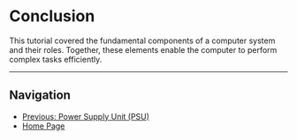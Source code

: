 # Conclusion

This tutorial covered the fundamental components of a computer system and their roles. Together, these elements enable the computer to perform complex tasks efficiently.

---

## **Navigation**
- [Previous: Power Supply Unit (PSU)](psu.md)  
- [Home Page](README.md)
